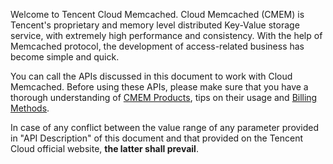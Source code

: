 Welcome to Tencent Cloud Memcached. Cloud Memcached (CMEM) is Tencent's proprietary and memory level distributed Key-Value storage service, with extremely high performance and consistency. With the help of Memcached protocol, the development of access-related business has become simple and quick.

You can call the APIs discussed in this document to work with Cloud Memcached. Before using these APIs, please make sure that you have a thorough understanding of [CMEM Products](https://www.qcloud.com/document/product/241/7489), tips on their usage and [Billing Methods](https://www.qcloud.com/doc/product/241/1548).

In case of any conflict between the value range of any parameter provided in "API Description" of this document and that provided on the Tencent Cloud official website, **the latter shall prevail**.


